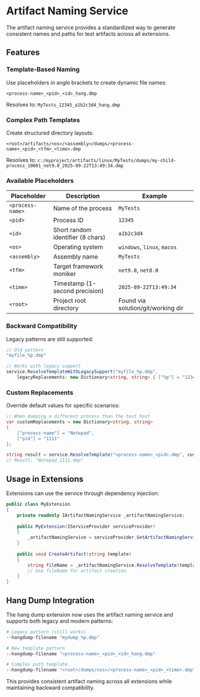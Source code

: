 # Artifact Naming Service

The artifact naming service provides a standardized way to generate consistent names and paths for test artifacts across all extensions.

## Features

### Template-Based Naming
Use placeholders in angle brackets to create dynamic file names:

```
<process-name>_<pid>_<id>_hang.dmp
```
Resolves to: `MyTests_12345_a1b2c3d4_hang.dmp`

### Complex Path Templates
Create structured directory layouts:

```
<root>/artifacts/<os>/<assembly>/dumps/<process-name>_<pid>_<tfm>_<time>.dmp
```
Resolves to: `c:/myproject/artifacts/linux/MyTests/dumps/my-child-process_10001_net9.0_2025-09-22T13:49:34.dmp`

### Available Placeholders

| Placeholder | Description | Example |
|-------------|-------------|---------|
| `<process-name>` | Name of the process | `MyTests` |
| `<pid>` | Process ID | `12345` |
| `<id>` | Short random identifier (8 chars) | `a1b2c3d4` |
| `<os>` | Operating system | `windows`, `linux`, `macos` |
| `<assembly>` | Assembly name | `MyTests` |
| `<tfm>` | Target framework moniker | `net9.0`, `net8.0` |
| `<time>` | Timestamp (1-second precision) | `2025-09-22T13:49:34` |
| `<root>` | Project root directory | Found via solution/git/working dir |

### Backward Compatibility
Legacy patterns are still supported:

```csharp
// Old pattern
"myfile_%p.dmp"

// Works with legacy support
service.ResolveTemplateWithLegacySupport("myfile_%p.dmp", 
    legacyReplacements: new Dictionary<string, string> { ["%p"] = "12345" });
```

### Custom Replacements
Override default values for specific scenarios:

```csharp
// When dumping a different process than the test host
var customReplacements = new Dictionary<string, string>
{
    ["process-name"] = "Notepad",
    ["pid"] = "1111"
};

string result = service.ResolveTemplate("<process-name>_<pid>.dmp", customReplacements);
// Result: "Notepad_1111.dmp"
```

## Usage in Extensions

Extensions can use the service through dependency injection:

```csharp
public class MyExtension
{
    private readonly IArtifactNamingService _artifactNamingService;
    
    public MyExtension(IServiceProvider serviceProvider)
    {
        _artifactNamingService = serviceProvider.GetArtifactNamingService();
    }
    
    public void CreateArtifact(string template)
    {
        string fileName = _artifactNamingService.ResolveTemplate(template);
        // Use fileName for artifact creation
    }
}
```

## Hang Dump Integration

The hang dump extension now uses the artifact naming service and supports both legacy and modern patterns:

```bash
# Legacy pattern (still works)
--hangdump-filename "mydump_%p.dmp"

# New template pattern  
--hangdump-filename "<process-name>_<pid>_<id>_hang.dmp"

# Complex path template
--hangdump-filename "<root>/dumps/<os>/<process-name>_<pid>_<time>.dmp"
```

This provides consistent artifact naming across all extensions while maintaining backward compatibility.